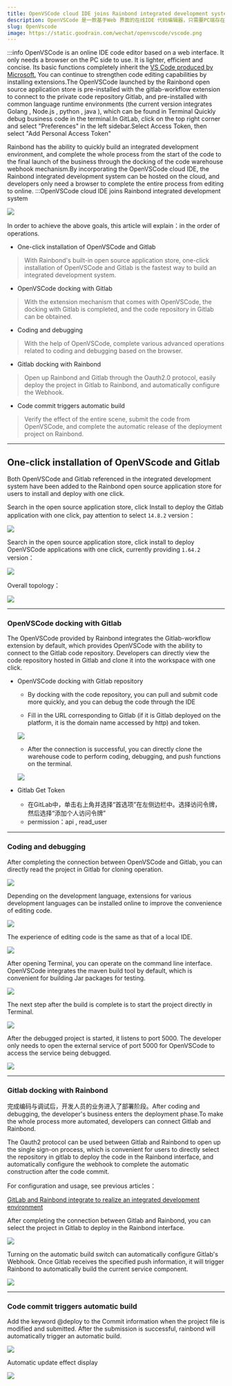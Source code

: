 ```yaml
---
title: OpenVSCode cloud IDE joins Rainbond integrated development system
description: OpenVSCode 是一款基于Web 界面的在线IDE 代码编辑器，只需要PC端存在浏览器即可使用
slug: OpenVscode
image: https://static.goodrain.com/wechat/openvscode/vscode.png
---
```


:::info OpenVSCode is an online IDE code editor based on a web interface. It only needs a browser on the PC side to use. It is lighter, efficient and concise. Its basic functions completely inherit the [VS Code produced by Microsoft.](https://code.visualstudio.com/) You can continue to strengthen code editing capabilities by installing extensions.The OpenVSCode launched by the Rainbond open source application store is pre-installed with the gitlab-workflow extension to connect to the private code repository Gitlab, and pre-installed with common language runtime environments (the current version integrates Golang , Node.js , python , java ), which can be found in Terminal Quickly debug business code in the terminal.In GitLab, click on the top right corner and select "Preferences" in the left sidebar.Select Access Token, then select "Add Personal Access Token"

Rainbond has the ability to quickly build an integrated development environment, and complete the whole process from the start of the code to the final launch of the business through the docking of the code warehouse webhook mechanism.By incorporating the OpenVSCode cloud IDE, the Rainbond integrated development system can be hosted on the cloud, and developers only need a browser to complete the entire process from editing to online. :::OpenVSCode cloud IDE joins Rainbond integrated development system

![](https://static.goodrain.com/wechat/openvscode/1.png)

In order to achieve the above goals, this article will explain：in the order of operations.

- One-click installation of OpenVSCode and Gitlab

> With Rainbond's built-in open source application store, one-click installation of OpenVSCode and Gitlab is the fastest way to build an integrated development system.

- OpenVSCode docking with Gitlab

> With the extension mechanism that comes with OpenVSCode, the docking with Gitlab is completed, and the code repository in Gitlab can be obtained.

- Coding and debugging

> With the help of OpenVSCode, complete various advanced operations related to coding and debugging based on the browser.

- Gitlab docking with Rainbond

> Open up Rainbond and Gitlab through the Oauth2.0 protocol, easily deploy the project in Gitlab to Rainbond, and automatically configure the Webhook.

- Code commit triggers automatic build

> Verify the effect of the entire scene, submit the code from OpenVSCode, and complete the automatic release of the deployment project on Rainbond.

---

## One-click installation of OpenVScode and Gitlab

Both OpenVSCode and Gitlab referenced in the integrated development system have been added to the Rainbond open source application store for users to install and deploy with one click.

Search in the open source application store, click Install to deploy the Gitlab application with one click, pay attention to select `14.8.2` version：

![](https://static.goodrain.com/wechat/openvscode/openvscode-11.png)

Search in the open source application store, click install to deploy OpenVSCode applications with one click, currently providing `1.64.2` version：

![](https://static.goodrain.com/wechat/openvscode/openvscode-12.png)

Overall topology：

![](https://static.goodrain.com/wechat/openvscode/openvscode-13.png)

---

### OpenVSCode docking with Gitlab

The OpenVSCode provided by Rainbond integrates the Gitlab-workflow extension by default, which provides OpenVSCode with the ability to connect to the Gitlab code repository. Developers can directly view the code repository hosted in Gitlab and clone it into the workspace with one click.

- OpenVSCode docking with Gitlab repository

  - By docking with the code repository, you can pull and submit code more quickly, and you can debug the code through the IDE

  - Fill in the URL corresponding to Gitlab (if it is Gitlab deployed on the platform, it is the domain name accessed by http) and token.

  ![](https://static.goodrain.com/wechat/openvscode/2.png)

  - After the connection is successful, you can directly clone the warehouse code to perform coding, debugging, and push functions on the terminal.

  ![](https://static.goodrain.com/wechat/openvscode/openvscode-1.png)

- Gitlab Get Token

  - 在GitLab中，单击右上角并选择“首选项”在左侧边栏中。选择访问令牌，然后选择“添加个人访问令牌”
  - permission：api , read_user

---

### Coding and debugging

After completing the connection between OpenVSCode and Gitlab, you can directly read the project in Gitlab for cloning operation.

![](https://static.goodrain.com/wechat/openvscode/openvscode-2.png)

Depending on the development language, extensions for various development languages can be installed online to improve the convenience of editing code.

![](https://static.goodrain.com/wechat/openvscode/openvscode-3.png)

The experience of editing code is the same as that of a local IDE.

![](https://static.goodrain.com/wechat/openvscode/openvscode-4.png)

After opening Terminal, you can operate on the command line interface. OpenVSCode integrates the maven build tool by default, which is convenient for building Jar packages for testing.

![](https://static.goodrain.com/wechat/openvscode/openvscode-5.png)

The next step after the build is complete is to start the project directly in Terminal.

![](https://static.goodrain.com/wechat/openvscode/openvscode-6.png)

After the debugged project is started, it listens to port 5000. The developer only needs to open the external service of port 5000 for OpenVSCode to access the service being debugged.

![](https://static.goodrain.com/wechat/openvscode/openvscode-7.png)

---

### Gitlab docking with Rainbond

完成编码与调试后，开发人员的业务进入了部署阶段。After coding and debugging, the developer's business enters the deployment phase.To make the whole process more automated, developers can connect Gitlab and Rainbond.

The Oauth2 protocol can be used between Gitlab and Rainbond to open up the single sign-on process, which is convenient for users to directly select the repository in gitlab to deploy the code in the Rainbond interface, and automatically configure the webhook to complete the automatic construction after the code commit.

For configuration and usage, see previous articles：

[GitLab and Rainbond integrate to realize an integrated development environment](https://mp.weixin.qq.com/s/JtV2gvPLC22jbPTeLQJqyA)

After completing the connection between Gitlab and Rainbond, you can select the project in Gitlab to deploy in the Rainbond interface.

![](https://static.goodrain.com/wechat/openvscode/openvscode-8.png)

Turning on the automatic build switch can automatically configure Gitlab's Webhook. Once Gitlab receives the specified push information, it will trigger Rainbond to automatically build the current service component.

![](https://static.goodrain.com/wechat/openvscode/openvscode-9.png)

---

### Code commit triggers automatic build

Add the keyword @deploy to the Commit information when the project file is modified and submitted. After the submission is successful, rainbond will automatically trigger an automatic build.

![](https://static.goodrain.com/wechat/openvscode/openvscode-10.png)

Automatic update effect display

![](https://static.goodrain.com/wechat/openvscode/3.png)
